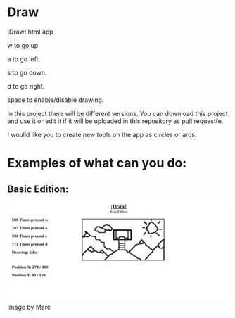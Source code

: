 # Draw
¡Draw! html app

w to go up.

a to go left.

s to go down.

d to go right.

space to enable/disable drawing.


In this project there will be different versions.
You can download this project and use it or edit it if it will be uploaded in this repository as pull requestfe.


I woulld like you to create new tools on the app as circles or arcs.


# Examples of what can you do:

## Basic Edition:

![](assets/BasicEdition_Asset.png)
Image by Marc
